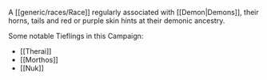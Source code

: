 A [[generic/races/Race]] regularly associated with [[Demon|Demons]], their horns, tails and red or purple skin hints at their demonic ancestry.

Some notable Tieflings in this Campaign:
* [[Therai]]
* [[Morthos]]
* [[Nuk]]
